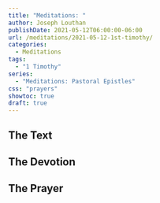 ```yaml
---
title: "Meditations: "
author: Joseph Louthan
publishDate: 2021-05-12T06:00:00-06:00
url: /meditations/2021-05-12-1st-timothy/
categories:
  - Meditations
tags:
  - "1 Timothy"
series:
  - "Meditations: Pastoral Epistles"
css: "prayers"
showtoc: true
draft: true
---
```


## The Text


## The Devotion


## The Prayer

<div style="font-variant: small-caps;">

</div>

```text

```
